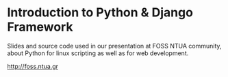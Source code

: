 Introduction to Python & Django Framework
=========================================

Slides and source code used in our presentation at FOSS NTUA community, about Python for linux scripting as well as for web development.

http://foss.ntua.gr
